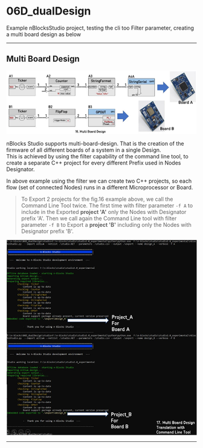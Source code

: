 # 06D_dualDesign

Example nBlocksStudio project, testing the cli too Filter parameter, creating a multi board design as below

----

## Multi Board Design 

</p>
<p align="center">
<img
src="img/16.MultiBoardDesign-01.JPG"
width = 600
/>
</p>

nBlocks Studio supports multi-board-design. That is the creation of the firmware of all different boards of a system in a single Design.  
This is achieved by using the filter capability of the command line tool, to create a separate C++ project for every different Prefix used in Nodes Designator. 

In above example using the filter we can create two C++ projects, so each flow (set of connected Nodes) runs in a different Microprocessor or Board.  

> To Export 2 projects for the fig.16 example above, we call the Command Line Tool twice. The first time with filter parameter `-f A` to include in the Exported **project 'A'** only the Nodes with Designator prefix 'A'. Then we call again the Command Line tool with filter parameter `-f B` to Export a **project 'B'** including only the Nodes with Designator prefix 'B'.

</p>
<p align="center">
<img
src="img/17.MultiBoardDesign-02.jpg"
width = 600
/>
</p>

----

